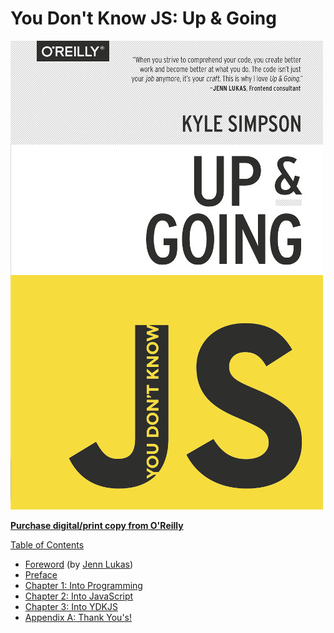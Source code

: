 # You Don't Know JS: Up & Going

![](../.gitbook/assets/cover%20%281%29.jpg)

[**Purchase digital/print copy from O'Reilly**](http://shop.oreilly.com/product/0636920039303.do)

[Table of Contents](toc.md)

* [Foreword](foreword.md) \(by [Jenn Lukas](http://jennlukas.com)\)
* [Preface](preface.md)
* [Chapter 1: Into Programming](ch1.md)
* [Chapter 2: Into JavaScript](ch2.md)
* [Chapter 3: Into YDKJS](ch3.md)
* [Appendix A: Thank You's!](apa.md)

